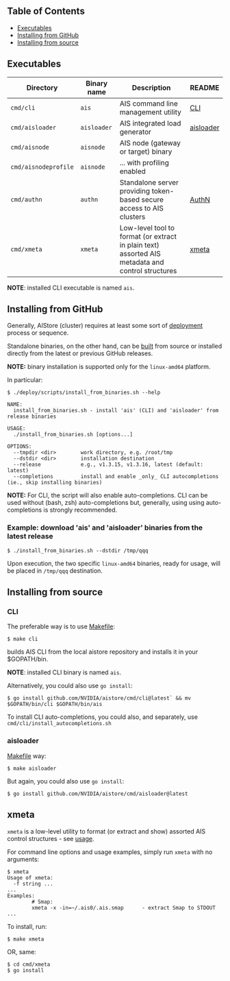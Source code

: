 ## Table of Contents
- [Executables](#executables)
- [Installing from GitHub](#installing-from-github)
- [Installing from source](#installing-from-source)

## Executables

| Directory | Binary name | Description  | README |
|---|---|---|---|
| `cmd/cli` | `ais` | AIS command line management utility | [CLI](/docs/cli.md) |
| `cmd/aisloader` | `aisloader` | AIS integrated load generator | [aisloader](/docs/aisloader.md) |
| `cmd/aisnode` | `aisnode` | AIS node (gateway or target) binary | |
| `cmd/aisnodeprofile` | `aisnode` | ... with profiling enabled | |
| `cmd/authn` | `authn` | Standalone server providing token-based secure access to AIS clusters | [AuthN](/docs/authn.md) |
| `cmd/xmeta` | `xmeta` | Low-level tool to format (or extract in plain text) assorted AIS metadata and control structures | [xmeta](/cmd/xmeta/README.md) |

**NOTE**: installed CLI executable is named `ais`.

## Installing from GitHub

Generally, AIStore (cluster) requires at least some sort of [deployment](/deploy#contents) process or sequence.

Standalone binaries, on the other hand, can be [built](Makefile) from source or installed directly from the latest or previous GitHub releases.

**NOTE:** binary installation is supported only for the `linux-amd64` platform.

In particular:

```console
$ ./deploy/scripts/install_from_binaries.sh --help

NAME:
  install_from_binaries.sh - install 'ais' (CLI) and 'aisloader' from release binaries

USAGE:
  ./install_from_binaries.sh [options...]

OPTIONS:
  --tmpdir <dir>        work directory, e.g. /root/tmp
  --dstdir <dir>        installation destination
  --release             e.g., v1.3.15, v1.3.16, latest (default: latest)
  --completions         install and enable _only_ CLI autocompletions (ie., skip installing binaries)
```

**NOTE:** For CLI, the script will also enable auto-completions. CLI can be used without (bash, zsh) auto-completions but, generally, using using auto-completions is strongly recommended.

### Example: download 'ais' and 'aisloader' binaries from the latest release

```console
$ ./install_from_binaries.sh --dstdir /tmp/qqq
```

Upon execution, the two specific `linux-amd64` binaries, ready for usage, will be placed in `/tmp/qqq` destination.

## Installing from source

### CLI

The preferable way is to use [Makefile](/Makefile):

```console
$ make cli
```

builds AIS CLI from the local aistore repository and installs it in your $GOPATH/bin.

**NOTE**: installed CLI binary is named `ais`.

Alternatively, you could also use `go install`:

```console
$ go install github.com/NVIDIA/aistore/cmd/cli@latest` && mv $GOPATH/bin/cli $GOPATH/bin/ais
```

To install CLI auto-completions, you could also, and separately, use `cmd/cli/install_autocompletions.sh`

### aisloader

[Makefile](/Makefile) way:

```console
$ make aisloader
```

But again, you could also use `go install`:

```console
$ go install github.com/NVIDIA/aistore/cmd/aisloader@latest
```

## xmeta

`xmeta` is a low-level utility to format (or extract and show) assorted AIS control structures - see [usage](/cmd/xmeta/README.md).

For command line options and usage examples, simply run `xmeta` with no arguments:

```console
$ xmeta
Usage of xmeta:
  -f string ...
...
Examples:
        # Smap:
        xmeta -x -in=~/.ais0/.ais.smap      - extract Smap to STDOUT
...
```

To install, run:

```console
$ make xmeta
```

OR, same:

```console
$ cd cmd/xmeta
$ go install
```
